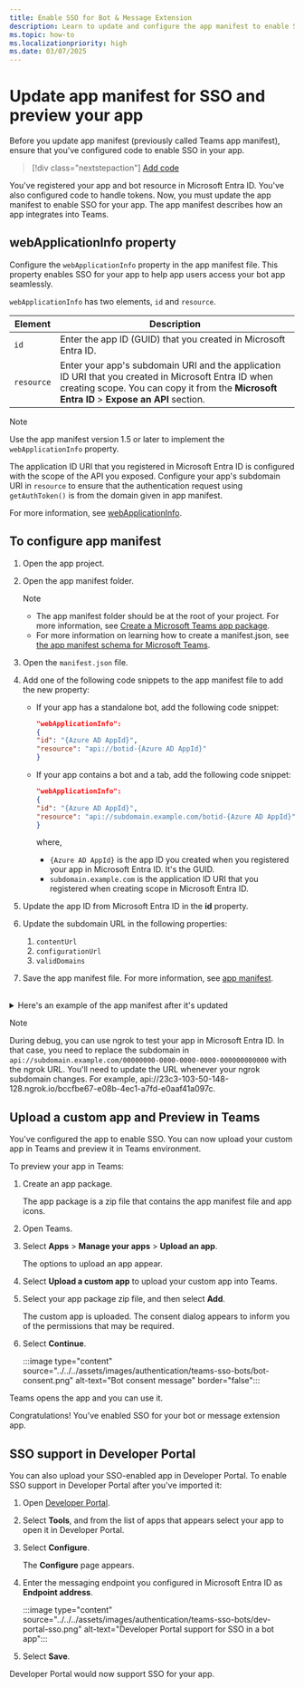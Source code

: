 ```yaml
---
title: Enable SSO for Bot & Message Extension
description: Learn to update and configure the app manifest to enable SSO for bot and message extension, upload a custom app and preview, and SSO support in Developer Portal.
ms.topic: how-to
ms.localizationpriority: high
ms.date: 03/07/2025
---
```

# Update app manifest for SSO and preview your app

Before you update app manifest (previously called Teams app manifest), ensure that you've configured code to enable SSO in your app.

> [!div class="nextstepaction"]
> [Add code](bot-sso-code.md)

You've registered your app and bot resource in Microsoft Entra ID. You've also configured code to handle tokens. Now, you must update the app manifest to enable SSO for your app. The app manifest describes how an app integrates into Teams.

## webApplicationInfo property

Configure the `webApplicationInfo` property in the app manifest file. This property enables SSO for your app to help app users access your bot app seamlessly.

`webApplicationInfo` has two elements, `id` and `resource`.

| Element | Description |
| --- | --- |
| `id` | Enter the app ID (GUID) that you created in Microsoft Entra ID. |
| `resource` | Enter your app's subdomain URI and the application ID URI that you created in Microsoft Entra ID when creating scope. You can copy it from the **Microsoft Entra ID** > **Expose an API** section. |

> [!NOTE]
> Use the app manifest version 1.5 or later to implement the `webApplicationInfo` property.

The application ID URI that you registered in Microsoft Entra ID is configured with the scope of the API you exposed. Configure your app's subdomain URI in `resource` to ensure that the authentication request using `getAuthToken()` is from the domain given in app manifest.

For more information, see [webApplicationInfo](../../../resources/schema/manifest-schema.md#webapplicationinfo).

## To configure app manifest

1. Open the app project.
2. Open the app manifest folder.

    > [!NOTE]
    >
    > - The app manifest folder should be at the root of your project. For more information, see [Create a Microsoft Teams app package](../../../concepts/build-and-test/apps-package.md).
    > - For more information on learning how to create a manifest.json, see [the app manifest schema for Microsoft Teams](../../../resources/schema/manifest-schema.md).

1. Open the `manifest.json` file.
1. Add one of the following code snippets to the app manifest file to add the new property:

    - If your app has a standalone bot, add the following code snippet:

        ```json
        "webApplicationInfo": 
        {
        "id": "{Azure AD AppId}",
        "resource": "api://botid-{Azure AD AppId}"
        }
        ```

    - If your app contains a bot and a tab, add the following code snippet:

        ```json
        "webApplicationInfo": 
        {
        "id": "{Azure AD AppId}",
        "resource": "api://subdomain.example.com/botid-{Azure AD AppId}"
        }
        ```

        where,
        - `{Azure AD AppId}` is the app ID you created when you registered your app in Microsoft Entra ID. It's the GUID.
        - `subdomain.example.com` is the application ID URI that you registered when creating scope in Microsoft Entra ID.

4. Update the app ID from Microsoft Entra ID in the **id** property.
5. Update the subdomain URL in the following properties:
   1. `contentUrl`
   2. `configurationUrl`
   3. `validDomains`
6. Save the app manifest file. For more information, see [app manifest](../../../resources/schema/manifest-schema.md).

<br>
<details>
<summary>Here's an example of the app manifest after it's updated</summary>

```json
{
  "$schema": "https://developer.microsoft.com/json-schemas/teams/v1.7/MicrosoftTeams.schema.json",
  "manifestVersion": "1.7",
  "version": "1.0",
  "id": "00000000-0000-0000-0000-000000000000",
  "packageName": "com.microsoft.teams.samples.auth",
  "developer": {
    "name": "Your Name Here",
    "websiteUrl": "https://www.example.com",
    "privacyUrl": "https://www.example.com/PrivacyStatement",
    "termsOfUseUrl": "https://www.example.com/TermsOfUse"
  },
  "name": {
    "short": "Teams AuthBot"
  },
  "description": {
    "short": "Authentication sample for Microsoft Teams",
    "full": "Authentication sample for Microsoft Teams"
  },
  "icons": {
    "outline": "outline.png",
    "color": "color.png"
  },
  "accentColor": "#F3F4F6",
  "configurableTabs": [

  ],
  "staticTabs": [
    {
      "contentUrl": "https://<<BASE_URI_DOMAIN>>/tab/simple",
      "entityId": "simpleAuth",
      "name": "Simple Auth",
      "scopes": [
        "personal"
      ]
    },
    {
      "contentUrl": "https://<<BASE_URI_DOMAIN>>/tab/silent?loginHint={loginHint}&userObjectId={userObjectId}&tenantId={tid}",
      "entityId": "silentAuth",
      "name": "Silent Auth",
      "scopes": [
        "personal"
      ]
    },
    {
      "contentUrl": "https://<<BASE_URI_DOMAIN>>/tab/sso",
      "entityId": "ssoAuth",
      "name": "SSO Auth",
      "scopes": [
        "personal"
      ]
    }
  ],
  "bots": [
    {
      "botId": "<<REGISTERED_BOT_ID>>",
      "scopes": [
        "personal"
      ]
    }
  ],
  "permissions": [
    "messageTeamMembers",
    "identity"
  ],
  "validDomains": [
    "<<BASE_URI_DOMAIN>>",
    "token.botframework.com"
  ],
  "webApplicationInfo": {
      "id": "<<REGISTERED_BOT_ID>>",
      "resource": "api://<<BASE_URI_DOMAIN>>/<<REGISTERED_BOT_ID>>"
  }
}
```

</details>

> [!NOTE]
> During debug, you can use ngrok to test your app in Microsoft Entra ID. In that case, you need to replace the subdomain in `api://subdomain.example.com/00000000-0000-0000-0000-000000000000` with the ngrok URL. You'll need to update the URL whenever your ngrok subdomain changes. For example, api://23c3-103-50-148-128.ngrok.io/bccfbe67-e08b-4ec1-a7fd-e0aaf41a097c.

## Upload a custom app and Preview in Teams

You've configured the app to enable SSO. You can now upload your custom app in Teams and preview it in Teams environment.

To preview your app in Teams:

1. Create an app package.

   The app package is a zip file that contains the app manifest file and app icons.

1. Open Teams.

1. Select **Apps** > **Manage your apps** > **Upload an app**.

    The options to upload an app appear.

1. Select **Upload a custom app** to upload your custom app into Teams.

1. Select your app package zip file, and then select **Add**.

    The custom app is uploaded. The consent dialog appears to inform you of the permissions that may be required.

1. Select **Continue**.

    :::image type="content" source="../../../assets/images/authentication/teams-sso-bots/bot-consent.png" alt-text="Bot consent message" border="false":::

  Teams opens the app and you can use it.

  Congratulations! You've enabled SSO for your bot or message extension app.

## SSO support in Developer Portal

You can also upload your SSO-enabled app in Developer Portal. To enable SSO support in Developer Portal after you've imported it:

1. Open [Developer Portal](https://dev.teams.microsoft.com/home).
1. Select **Tools**, and from the list of apps that appears select your app to open it in Developer Portal.
1. Select **Configure**.

    The **Configure** page appears.

1. Enter the messaging endpoint you configured in Microsoft Entra ID as **Endpoint address**.

    :::image type="content" source="../../../assets/images/authentication/teams-sso-bots/dev-portal-sso.png" alt-text="Developer Portal support for SSO in a bot app":::

1. Select **Save**.

Developer Portal would now support SSO for your app.
